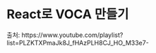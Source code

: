 <h1>React로 VOCA 만들기 </h1>
출처: https://www.youtube.com/playlist?list=PLZKTXPmaJk8J_fHAzPLH8CJ_HO_M33e7- 
